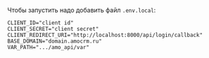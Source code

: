 Чтобы запустить надо добавить файл `.env.local`:

```
CLIENT_ID="client id"
CLIENT_SECRET="client secret"
CLIENT_REDIRECT_URI="http://localhost:8000/api/login/callback"
BASE_DOMAIN="domain.amocrm.ru"
VAR_PATH=".../amo_api/var"
```